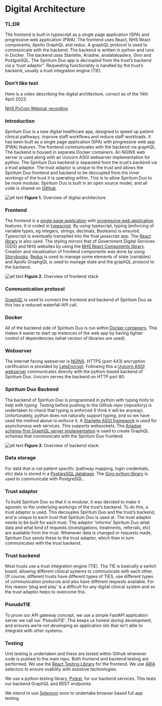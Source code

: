 # Digital Architecture 

### TL;DR 

The frontend is built in typescript as a single page application (SPA) and progressive web application (PWA). The frontend uses React, NHS React components, Apollo GraphQL and redux. A graphQL protocol is used to communicate with the backend. The backend is written in python and runs in Docker. The backend uses Starlette, Ariadne,  aiodataloaders, Gino and PostgreSQL. The Spiritum Duo app is decoupled from the trust’s backend via a ‘trust adaptor”. Requesting functionality is handled by the trust’s backend, usually a trust integration engine (TIE). 

### Don’t like text 

Here is a video describing the digital architecture, correct as of the 14th April 2022:

<a href="https://youtu.be/5Fc-v3EE2Ws">NHS PyCom Webinar recording</a>

### Introduction 

Spiritum Duo is a new digital healthcare app, designed to speed up patient clinical pathways, improve staff workflows and reduce staff workloads. It has been built as a single page application (SPA) with progressive web app (PWA) features. The frontend communicates with the backend via graphQL. The backend is housed in separate Docker containers. An NGINX web server is used along with an Uvicorn ASGI webserver implementation for python. The Spiritum Duo backend is separated from the trust’s backend via a trust adaptor. The trust adaptor is unique to the trust and allows the Spiritum Duo frontend and backend to be decoupled from the inner workings of the trust it is operating within. This is to allow Spiritum Duo to be more modular. Spiritum Duo is built in an open source model, and all code is shared on [GitHub](https://github.com/spiritumduo/spiritumDuo). 

![alt text](/_images/digitalArchitectureOverview.png "Overview diagram")
<b>Figure 1.</b> Overview of digital architecture

### Frontend 

The frontend is a [single page application](https://en.wikipedia.org/wiki/Single-page_application) with [progressive web application](https://web.dev/progressive-web-apps/) features. It is coded in [typescript](https://www.typescriptlang.org/). By using typescript, typing (enforcing of variable types, eg integers, strings, decimals, Booleans) is ensured. Typescript is eventually transpiled into the final javascript app. The [React library](https://reactjs.org/) is also used. The styling mirrors that of Government Digital Services (GDS) and NHS websites by using the [NHS React Components library](https://github.com/NHSDigital/nhsuk-react-components). Creation and visualisation of frontend components was done by using [Storybooks](https://storybook.js.org/). [Redux](https://redux.js.org/) is used to manage some elements of state (variables) and Apollo GraphgQL is used to manage state and the graphQL protocol to the backend. 

![alt text](/_images/frontendOverview.png "Frontend stack overview")
<b>Figure 2.</b> Overview of frontend stack

### Communication protocol 

[GraphQL](https://graphql.org/) is used to connect the frontend and backend of Spiritum Duo as this has a reduced waterfall API call. 

### Docker 

All of the backend side of Spiritum Duo is run within [Docker containers](https://www.Docker.com). This makes it easier to start up instances of the web app by having tighter control of dependencies (what version of libraries are used). 

### Webserver 

The internet facing webserver is [NGINX](https://www.nginx.com/). HTTPS (port 443) encryption certification is provided by [LetsEncrypt](https://letsencrypt.org/). Following this a [Uvicorn ASGI webserver](https://www.uvicorn.org/) communicates directly with the python-based backend of Spirtium Duo. Uvicorn serves the backend on HTTP port 80. 

### Spiritum Duo Backend 

The backend of Spiritum Duo is programmed in python with typing hints to help with typing. Testing before pushing to the Github repo (repository) is undertaken to check that typing is enforced (I think it will be anyway). Unfortunately, python does not naturally support typing, and so we have used the method above to enforce it. A [Starlette ASGI framework](https://www.starlette.io/) is used for asynchonous web services. This supports websockets. The [Ariadne schema-first GraphQL server implementation](https://ariadnegraphql.org/) is used to create GraphQL schemas that communicate with the Spiritum Duo frontend. 

![alt text](/_images/backendOverview.png "Backend stack overview")
<b>Figure 3.</b> Overview of backend stack

### Data storage 

For data that is not patient specific (pathway mapping, login credentials, etc) data is stored in a [PostgreSQL database](https://www.postgresql.org/). The [Gino python library](https://python-gino.org/) is used to communicate with PostgreSQL. 

### Trust adaptor 

To build Spiritum Duo so that it is modular, it was decided to make it agnostic to the underlying workings of the trust’s backend. To do this, a trust adaptor is used. This decouples Spiritum Duo and the trust’s backend, and is unique to each trust that Spiritum Duo is used at. The trust adaptor needs to be built for each trust. The adaptor ‘informs’ Spiritum Duo what data and what kind of requests (investigations, treatments, referrals, etc) are available from the trust. Whenever data is changed or requests made, Spiritum Duo sends these to the trust adaptor, which then in turn communicates with the trust backend. 

### Trust backend 

Most trusts use a trust integration engine (TIE). The TIE is basically a switch board, allowing different clinical systems to communicate with each other. Of course, different trusts have different types of TIES, use different types of communication protocols and also have different requests available. For this reason ‘plug and play’ is a difficult for any digital clinical system and so the trust adaptor helps to overcome this. 

### PseudoTIE 

To prove our API gateway concept, we use a simple FastAPI application server we call our ‘PseudoTIE’. This keeps us honest during development, and ensures we’re not developing an application silo that isn’t able to integrate with other systems.  

### Testing 

Unit testing is undertaken and these are tested within Github whenever code is pushed to the main repo. Both frontend and backend testing are performed. We use the [React Testing Library](https://testing-library.com/docs/react-testing-library/intro/) for the frontend. We use [ARIA](https://developer.mozilla.org/en-US/docs/Web/Accessibility/ARIA) selectors to ensure usability with assistive technologies. 

We use a python testing library, [Pytest](https://pytest.org), for our backend services. This tests our backend GraphQL and REST endpoints. 

We intend to use [Selenium](https://www.selenium.dev/) soon to undertake browser based full app testing.